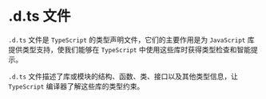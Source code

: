 # .d.ts 文件

`.d.ts` 文件是 `TypeScript` 的类型声明文件，它们的主要作用是为 `JavaScript` 库提供类型支持，使我们能够在 `TypeScript` 中使用这些库时获得类型检查和智能提示。

`.d.ts` 文件描述了库或模块的结构、函数、类、接口以及其他类型信息，让 `TypeScript` 编译器了解这些库的类型约束。
